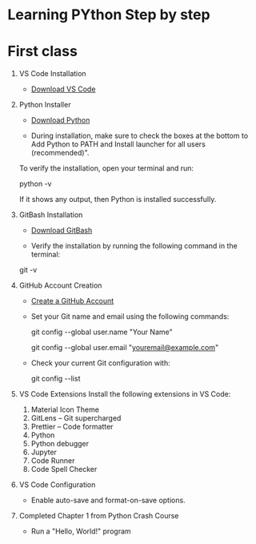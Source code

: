# Learning PYthon Step by step

# First class

1. VS Code Installation

   - [Download VS Code](https://code.visualstudio.com/)

2. Python Installer

   - [Download Python](https://www.python.org/downloads/)

   - During installation, make sure to check the boxes at the bottom to Add Python to PATH and Install launcher for all users (recommended)".

   To verify the installation, open your terminal and run:

   python -v

   If it shows any output, then Python is installed successfully.

3. GitBash Installation

   - [Download GitBash](https://git-scm.com/downloads)

   - Verify the installation by running the following command in the terminal:

   git -v

4. GitHub Account Creation

   - [Create a GitHub Account](https://github.com/)

   - Set your Git name and email using the following commands:

     git config --global user.name "Your Name"

     git config --global user.email "youremail@example.com"

   - Check your current Git configuration with:

     git config --list

5. VS Code Extensions
   Install the following extensions in VS Code:

   1. Material Icon Theme
   2. GitLens – Git supercharged
   3. Prettier – Code formatter
   4. Python
   5. Python debugger
   6. Jupyter
   7. Code Runner
   8. Code Spell Checker

6. VS Code Configuration

   - Enable auto-save and format-on-save options.

7. Completed Chapter 1 from Python Crash Course

   - Run a "Hello, World!" program
